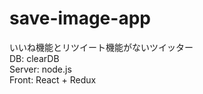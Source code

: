 # save-image-app
いいね機能とリツイート機能がないツイッター
<br>
DB: clearDB
<br>
Server: node.js
<br>
Front: React + Redux
